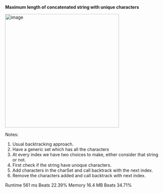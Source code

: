 **Maximum length of concatenated string with unique characters**

<img width="368" alt="image" src="https://github.com/moni97/my_coding_practice_python/assets/25766765/e618725f-93f0-403f-a45f-00cd38349561">

Notes:
1. Usual backtracking approach.
2. Have a generic set which has all the characters
3. At every index we have two choices to make, either consider that string or not.
4. First check if the string have unoque characters.
5. Add characters in the charSet and call backtrack with the next index.
6. Remove the characters added and call backtrack with next index.

Runtime
561 ms
Beats
22.39%
Memory
16.4 MB
Beats
34.71%
